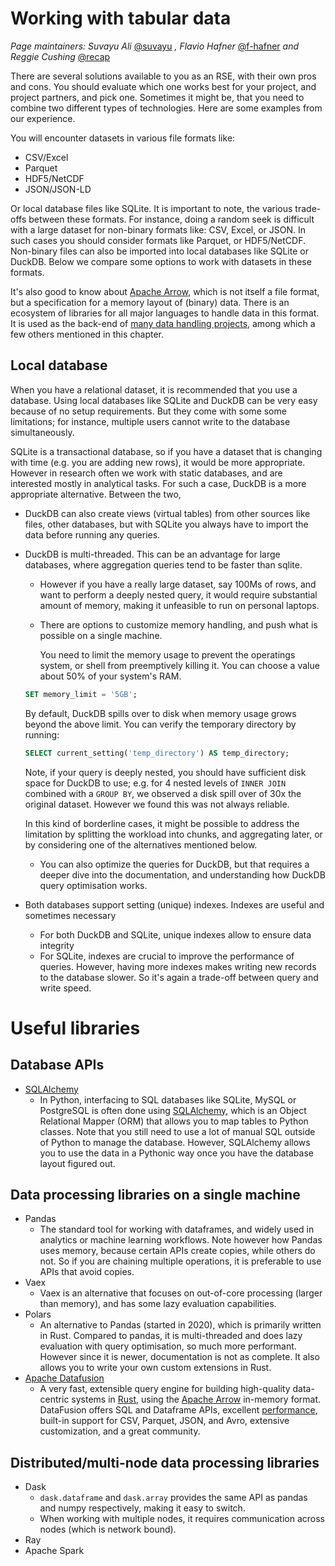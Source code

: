 # Working with tabular data

_Page maintainers: Suvayu Ali_ [@suvayu](https://github.com/suvayu) _, Flavio Hafner_ [@f-hafner](https://github.com/f-hafner) _and Reggie Cushing_ [@recap](https://github.com/recap)

There are several solutions available to you as an RSE, with their own pros and cons. You should evaluate which one works best for your project, and project partners, and pick one. Sometimes it might be, that you need to combine two different types of technologies. Here are some examples from our experience.

You will encounter datasets in various file formats like:

- CSV/Excel
- Parquet
- HDF5/NetCDF
- JSON/JSON-LD

Or local database files like SQLite. It is important to note, the various trade-offs between these formats. For instance, doing a random seek is difficult with a large dataset for non-binary formats like: CSV, Excel, or JSON. In such cases you should consider formats like Parquet, or HDF5/NetCDF. Non-binary files can also be imported into local databases like SQLite or DuckDB. Below we compare some options to work with datasets in these formats.

It's also good to know about [Apache Arrow](https://arrow.apache.org), which is not itself a file format, but a specification for a memory layout of (binary) data.
There is an ecosystem of libraries for all major languages to handle data in this format.
It is used as the back-end of [many data handling projects](https://arrow.apache.org/powered_by/), among which a few others mentioned in this chapter.

## Local database

When you have a relational dataset, it is recommended that you use a database. Using local databases like SQLite and DuckDB can be very easy because of no setup requirements. But they come with some some limitations; for instance, multiple users cannot write to the database simultaneously.

SQLite is a transactional database, so if you have a dataset that is changing with time (e.g. you are adding new rows), it would be more appropriate. However in research often we work with static databases, and are interested mostly in analytical tasks. For such a case, DuckDB is a more appropriate alternative. Between the two,

- DuckDB can also create views (virtual tables) from other sources like files, other databases, but with SQLite you always have to import the data before running any queries.
- DuckDB is multi-threaded. This can be an advantage for large databases, where aggregation queries tend to be faster than sqlite.
  - However if you have a really large dataset, say 100Ms of rows, and want to perform a deeply nested query, it would require substantial amount of memory, making it unfeasible to run on personal laptops.
  - There are options to customize memory handling, and push what is possible on a single machine.

    You need to limit the memory usage to prevent the operatings system, or shell from preemptively killing it. You can choose a value about 50% of your system's RAM.

  ```sql
  SET memory_limit = '5GB';
  ```

  By default, DuckDB spills over to disk when memory usage grows beyond the above limit. You can verify the temporary directory by running:

  ```sql
  SELECT current_setting('temp_directory') AS temp_directory;
  ```

  Note, if your query is deeply nested, you should have sufficient disk space for DuckDB to use; e.g. for 4 nested levels of `INNER JOIN` combined with a `GROUP BY`, we observed a disk spill over of 30x the original dataset. However we found this was not always reliable.

  In this kind of borderline cases, it might be possible to address the limitation by splitting the workload into chunks, and aggregating later, or by considering one of the alternatives mentioned below.
  - You can also optimize the queries for DuckDB, but that requires a deeper dive into the documentation, and understanding how DuckDB query optimisation works.

- Both databases support setting (unique) indexes. Indexes are useful and sometimes necessary
  - For both DuckDB and SQLite, unique indexes allow to ensure data integrity
  - For SQLite, indexes are crucial to improve the performance of queries. However, having more indexes makes writing new records to the database slower. So it's again a trade-off between query and write speed.

# Useful libraries

## Database APIs

- [SQLAlchemy](https://www.sqlalchemy.org/)
  - In Python, interfacing to SQL databases like SQLite, MySQL or PostgreSQL is often done using [SQLAlchemy](https://www.sqlalchemy.org/), which is an Object Relational Mapper (ORM) that allows you to map tables to Python classes. Note that you still need to use a lot of manual SQL outside of Python to manage the database. However, SQLAlchemy allows you to use the data in a Pythonic way once you have the database layout figured out.

## Data processing libraries on a single machine

- Pandas
  - The standard tool for working with dataframes, and widely used in analytics or machine learning workflows. Note however how Pandas uses memory, because certain APIs create copies, while others do not. So if you are chaining multiple operations, it is preferable to use APIs that avoid copies.
- Vaex
  - Vaex is an alternative that focuses on out-of-core processing (larger than memory), and has some lazy evaluation capabilities.
- Polars
  - An alternative to Pandas (started in 2020), which is primarily written in Rust. Compared to pandas, it is multi-threaded and does lazy evaluation with query optimisation, so much more performant. However since it is newer, documentation is not as complete. It also allows you to write your own custom extensions in Rust.
- [Apache Datafusion](https://datafusion.apache.org/)
  - A very fast, extensible query engine for building high-quality data-centric systems in [Rust](http://rustlang.org/), using the [Apache Arrow](https://arrow.apache.org/) in-memory format. DataFusion offers SQL and Dataframe APIs, excellent [performance](https://benchmark.clickhouse.com/), built-in support for CSV, Parquet, JSON, and Avro, extensive customization, and a great community.

## Distributed/multi-node data processing libraries

- Dask
  - `dask.dataframe` and `dask.array` provides the same API as pandas and numpy respectively, making it easy to switch.
  - When working with multiple nodes, it requires communication across nodes (which is network bound).
- Ray
- Apache Spark
